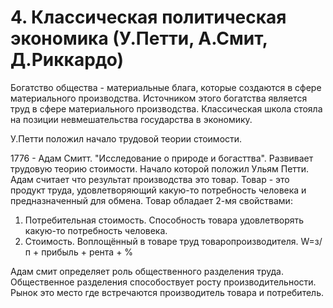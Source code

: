 # 4. Классическая политическая экономика (У.Петти, А.Смит, Д.Риккардо)

Богатство общества - материальные блага, которые создаются в сфере материального производства. Источником этого богатства является труд в сфере материального производства. Классическая школа стояла на позиции невмешательства государства в экономику.

У.Петти положил начало трудовой теории стоимости.

1776 - Адам Смитт. "Исследование о природе и богасттва". Развивает трудовую теорию стоимости. Начало которой положил Ульям Петти. Адам считает что результат производства это товар. Товар - это продукт труда, удовлетворяющий какую-то потребность человека и предназначенный для обмена. Товар обладает 2-мя свойствами:

1. Потребительная стоимость. Способность товара удовлетворять какую-то потребность человека.
2. Стоимость. Воплощённый в товаре труд товаропроизводителя. W=з/п + прибыль + рента + %

Адам смит определяет роль общественного разделения труда. Общественное разделения способоствует росту производительности. Рынок это место где встречаются производитель товара и потребитель.
